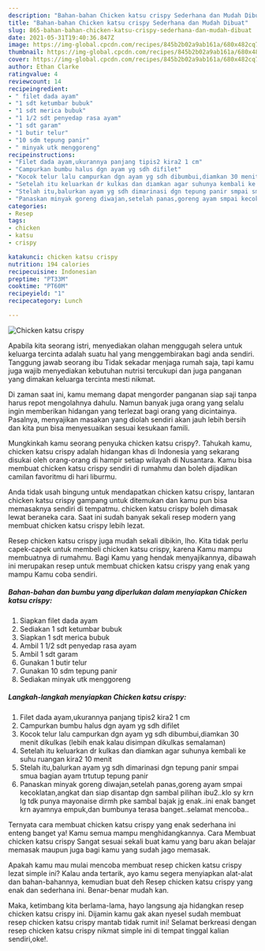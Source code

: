 ```yaml
---
description: "Bahan-bahan Chicken katsu crispy Sederhana dan Mudah Dibuat"
title: "Bahan-bahan Chicken katsu crispy Sederhana dan Mudah Dibuat"
slug: 865-bahan-bahan-chicken-katsu-crispy-sederhana-dan-mudah-dibuat
date: 2021-05-31T19:40:36.847Z
image: https://img-global.cpcdn.com/recipes/845b2b02a9ab161a/680x482cq70/chicken-katsu-crispy-foto-resep-utama.jpg
thumbnail: https://img-global.cpcdn.com/recipes/845b2b02a9ab161a/680x482cq70/chicken-katsu-crispy-foto-resep-utama.jpg
cover: https://img-global.cpcdn.com/recipes/845b2b02a9ab161a/680x482cq70/chicken-katsu-crispy-foto-resep-utama.jpg
author: Ethan Clarke
ratingvalue: 4
reviewcount: 14
recipeingredient:
- " filet dada ayam"
- "1 sdt ketumbar bubuk"
- "1 sdt merica bubuk"
- "1 1/2 sdt penyedap rasa ayam"
- "1 sdt garam"
- "1 butir telur"
- "10 sdm tepung panir"
- " minyak utk menggoreng"
recipeinstructions:
- "Filet dada ayam,ukurannya panjang tipis2 kira2 1 cm"
- "Campurkan bumbu halus dgn ayam yg sdh difilet"
- "Kocok telur lalu campurkan dgn ayam yg sdh dibumbui,diamkan 30 menit dikulkas (lebih enak kalau disimpan dikulkas semalaman)"
- "Setelah itu keluarkan dr kulkas dan diamkan agar suhunya kembali ke suhu ruangan kira2 10 menit"
- "Stelah itu,balurkan ayam yg sdh dimarinasi dgn tepung panir smpai smua bagian ayam trtutup tepung panir"
- "Panaskan minyak goreng diwajan,setelah panas,goreng ayam smpai kecoklatan,angkat dan siap disantap dgn sambal pilihan ibu2..klo sy krn lg tdk punya mayonaise dirmh pke sambal bajak jg enak..ini enak banget krn ayamnya empuk,dan bumbunya terasa banget..selamat mencoba.."
categories:
- Resep
tags:
- chicken
- katsu
- crispy

katakunci: chicken katsu crispy 
nutrition: 194 calories
recipecuisine: Indonesian
preptime: "PT33M"
cooktime: "PT60M"
recipeyield: "1"
recipecategory: Lunch

---
```



![Chicken katsu crispy](https://img-global.cpcdn.com/recipes/845b2b02a9ab161a/680x482cq70/chicken-katsu-crispy-foto-resep-utama.jpg)

Apabila kita seorang istri, menyediakan olahan menggugah selera untuk keluarga tercinta adalah suatu hal yang menggembirakan bagi anda sendiri. Tanggung jawab seorang ibu Tidak sekadar menjaga rumah saja, tapi kamu juga wajib menyediakan kebutuhan nutrisi tercukupi dan juga panganan yang dimakan keluarga tercinta mesti nikmat.

Di zaman  saat ini, kamu memang dapat mengorder panganan siap saji tanpa harus repot mengolahnya dahulu. Namun banyak juga orang yang selalu ingin memberikan hidangan yang terlezat bagi orang yang dicintainya. Pasalnya, menyajikan masakan yang diolah sendiri akan jauh lebih bersih dan kita pun bisa menyesuaikan sesuai kesukaan famili. 



Mungkinkah kamu seorang penyuka chicken katsu crispy?. Tahukah kamu, chicken katsu crispy adalah hidangan khas di Indonesia yang sekarang disukai oleh orang-orang di hampir setiap wilayah di Nusantara. Kamu bisa membuat chicken katsu crispy sendiri di rumahmu dan boleh dijadikan camilan favoritmu di hari liburmu.

Anda tidak usah bingung untuk mendapatkan chicken katsu crispy, lantaran chicken katsu crispy gampang untuk ditemukan dan kamu pun bisa memasaknya sendiri di tempatmu. chicken katsu crispy boleh dimasak lewat beraneka cara. Saat ini sudah banyak sekali resep modern yang membuat chicken katsu crispy lebih lezat.

Resep chicken katsu crispy juga mudah sekali dibikin, lho. Kita tidak perlu capek-capek untuk membeli chicken katsu crispy, karena Kamu mampu membuatnya di rumahmu. Bagi Kamu yang hendak menyajikannya, dibawah ini merupakan resep untuk membuat chicken katsu crispy yang enak yang mampu Kamu coba sendiri.

<!--inarticleads1-->

##### Bahan-bahan dan bumbu yang diperlukan dalam menyiapkan Chicken katsu crispy:

1. Siapkan  filet dada ayam
1. Sediakan 1 sdt ketumbar bubuk
1. Siapkan 1 sdt merica bubuk
1. Ambil 1 1/2 sdt penyedap rasa ayam
1. Ambil 1 sdt garam
1. Gunakan 1 butir telur
1. Gunakan 10 sdm tepung panir
1. Sediakan  minyak utk menggoreng




<!--inarticleads2-->

##### Langkah-langkah menyiapkan Chicken katsu crispy:

1. Filet dada ayam,ukurannya panjang tipis2 kira2 1 cm
1. Campurkan bumbu halus dgn ayam yg sdh difilet
1. Kocok telur lalu campurkan dgn ayam yg sdh dibumbui,diamkan 30 menit dikulkas (lebih enak kalau disimpan dikulkas semalaman)
1. Setelah itu keluarkan dr kulkas dan diamkan agar suhunya kembali ke suhu ruangan kira2 10 menit
1. Stelah itu,balurkan ayam yg sdh dimarinasi dgn tepung panir smpai smua bagian ayam trtutup tepung panir
1. Panaskan minyak goreng diwajan,setelah panas,goreng ayam smpai kecoklatan,angkat dan siap disantap dgn sambal pilihan ibu2..klo sy krn lg tdk punya mayonaise dirmh pke sambal bajak jg enak..ini enak banget krn ayamnya empuk,dan bumbunya terasa banget..selamat mencoba..




Ternyata cara membuat chicken katsu crispy yang enak sederhana ini enteng banget ya! Kamu semua mampu menghidangkannya. Cara Membuat chicken katsu crispy Sangat sesuai sekali buat kamu yang baru akan belajar memasak maupun juga bagi kamu yang sudah jago memasak.

Apakah kamu mau mulai mencoba membuat resep chicken katsu crispy lezat simple ini? Kalau anda tertarik, ayo kamu segera menyiapkan alat-alat dan bahan-bahannya, kemudian buat deh Resep chicken katsu crispy yang enak dan sederhana ini. Benar-benar mudah kan. 

Maka, ketimbang kita berlama-lama, hayo langsung aja hidangkan resep chicken katsu crispy ini. Dijamin kamu gak akan nyesel sudah membuat resep chicken katsu crispy mantab tidak rumit ini! Selamat berkreasi dengan resep chicken katsu crispy nikmat simple ini di tempat tinggal kalian sendiri,oke!.

